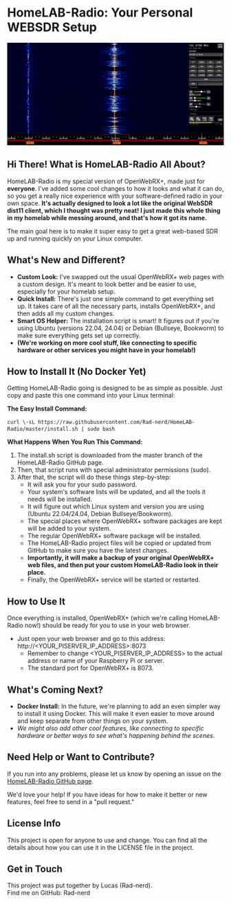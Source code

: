 # **HomeLAB-Radio: Your Personal WEBSDR Setup**

![image](photo.png)
## **Hi There\! What is HomeLAB-Radio All About?**

HomeLAB-Radio is my special version of OpenWebRX+, made just for **everyone**. I've added some cool changes to how it looks and what it can do, so you get a really nice experience with your software-defined radio in your own space. **It's actually designed to look a lot like the original WebSDR dist11 client, which I thought was pretty neat\! I just made this whole thing in my homelab while messing around, and that's how it got its name.**

The main goal here is to make it super easy to get a great web-based SDR up and running quickly on your Linux computer.

## **What's New and Different?**

* **Custom Look:** I've swapped out the usual OpenWebRX+ web pages with a custom design. It's meant to look better and be easier to use, especially for your homelab setup.  
* **Quick Install:** There's just one simple command to get everything set up. It takes care of all the necessary parts, installs OpenWebRX+, and then adds all my custom changes.  
* **Smart OS Helper:** The installation script is smart\! It figures out if you're using Ubuntu (versions 22.04, 24.04) or Debian (Bullseye, Bookworm) to make sure everything gets set up correctly.  
* **(We're working on more cool stuff, like connecting to specific hardware or other services you might have in your homelab\!)**

## **How to Install It (No Docker Yet)**

Getting HomeLAB-Radio going is designed to be as simple as possible. Just copy and paste this one command into your Linux terminal:

**The Easy Install Command:**
```
curl \-sL https://raw.githubusercontent.com/Rad-nerd/HomeLAB-Radio/master/install.sh | sudo bash
```
**What Happens When You Run This Command:**

1. The install.sh script is downloaded from the master branch of the HomeLAB-Radio GitHub page.  
2. Then, that script runs with special administrator permissions (sudo).  
3. After that, the script will do these things step-by-step:  
   * It will ask you for your sudo password.  
   * Your system's software lists will be updated, and all the tools it needs will be installed.  
   * It will figure out which Linux system and version you are using (Ubuntu 22.04/24.04, Debian Bullseye/Bookworm).  
   * The special places where OpenWebRX+ software packages are kept will be added to your system.  
   * The regular OpenWebRX+ software package will be installed.  
   * The HomeLAB-Radio project files will be copied or updated from GitHub to make sure you have the latest changes.  
   * **Importantly, it will make a backup of your original OpenWebRX+ web files, and then put your custom HomeLAB-Radio look in their place.**  
   * Finally, the OpenWebRX+ service will be started or restarted.

## **How to Use It**

Once everything is installed, OpenWebRX+ (which we're calling HomeLAB-Radio now\!) should be ready for you to use in your web browser.

* Just open your web browser and go to this address: http://\<YOUR\_PISERVER\_IP\_ADDRESS\>:8073  
  * Remember to change \<YOUR\_PISERVER\_IP\_ADDRESS\> to the actual address or name of your Raspberry Pi or server.  
  * The standard port for OpenWebRX+ is 8073\.

## **What's Coming Next?**

* **Docker Install:** In the future, we're planning to add an even simpler way to install it using Docker. This will make it even easier to move around and keep separate from other things on your system.  
* *We might also add other cool features, like connecting to specific hardware or better ways to see what's happening behind the scenes.*

## **Need Help or Want to Contribute?**

If you run into any problems, please let us know by opening an issue on the [HomeLAB-Radio GitHub page](https://www.google.com/search?q=https://github.com/Rad-nerd/HomeLAB-Radio/issues).

We'd love your help\! If you have ideas for how to make it better or new features, feel free to send in a "pull request."

## **License Info**

This project is open for anyone to use and change. You can find all the details about how you can use it in the LICENSE file in the project.

## **Get in Touch**

This project was put together by Lucas (Rad-nerd).  
Find me on GitHub: Rad-nerd
